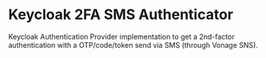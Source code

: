 # Keycloak 2FA SMS Authenticator

Keycloak Authentication Provider implementation to get a 2nd-factor authentication with a OTP/code/token send via SMS (through Vonage SNS).
